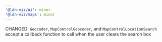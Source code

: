 ```yaml
---
'@ldn-viz/ui': minor
'@ldn-viz/maps': minor
---
```


CHANGED: `Geocoder`, `MapControlGeocoder`, and `MapControlLocationSearch` accept a callback function to call when the user clears the search box
